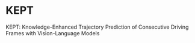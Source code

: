 # KEPT
KEPT: Knowledge-Enhanced Trajectory Prediction of Consecutive Driving Frames with Vision-Language Models
